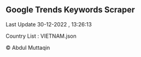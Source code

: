 

## Google Trends Keywords Scraper 
 
Last Update 30-12-2022 , 13:26:13

Country List :
VIETNAM.json



© Abdul Muttaqin 
